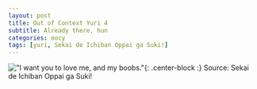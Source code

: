 ```yaml
---
layout: post
title: Out of Context Yuri 4
subtitle: Already there, hun
categories: oocy
tags: [yuri, Sekai de Ichiban Oppai ga Suki!]
---
```




!["I want you to love me, and my boobs."](https://imgur.com/4GrJrps.png){: .center-block :}
Source: Sekai de Ichiban Oppai ga Suki!
